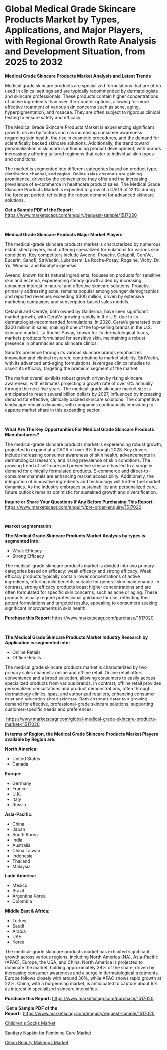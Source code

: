 <p><h1>Global Medical Grade Skincare Products Market by Types, Applications, and Major Players, with Regional Growth Rate Analysis and Development Situation, from 2025 to 2032</h1></p><p><strong>Medical Grade Skincare Products Market Analysis and Latest Trends</strong></p>
<p><p>Medical grade skincare products are specialized formulations that are often used in clinical settings and are typically recommended by dermatologists and skincare professionals. These products contain higher concentrations of active ingredients than over-the-counter options, allowing for more effective treatment of various skin concerns such as acne, aging, hyperpigmentation, and rosacea. They are often subject to rigorous clinical testing to ensure safety and efficacy.</p><p>The Medical Grade Skincare Products Market is experiencing significant growth, driven by factors such as increasing consumer awareness regarding skin health, the rise in cosmetic procedures, and the demand for scientifically backed skincare solutions. Additionally, the trend toward personalization in skincare is influencing product development, with brands increasingly offering tailored regimens that cater to individual skin types and conditions. </p><p>The market is segmented into different categories based on product type, distribution channel, and region. Online sales channels are gaining prominence, driven by the convenience they offer and the increasing prevalence of e-commerce in healthcare product sales. The Medical Grade Skincare Products Market is expected to grow at a CAGR of 12.1% during the forecast period, reflecting the robust demand for advanced skincare solutions.</p></p>
<p><strong>Get a Sample PDF of the Report:&nbsp;</strong> <a href="https://www.marketscagr.com/enquiry/request-sample/1517020?utm_campaign=2095&utm_medium=2&utm_source=Github&utm_content=ia&utm_term=06042025&utm_id=medical-grade-skincare-products">https://www.marketscagr.com/enquiry/request-sample/1517020</a></p>
<p>&nbsp;</p>
<p><strong>Medical Grade Skincare Products Major Market Players</strong></p>
<p><p>The medical-grade skincare products market is characterized by numerous established players, each offering specialized formulations for various skin conditions. Key competitors include Aveeno, Proactiv, Cetaphil, CeraVe, Eucerin, Sanofi, StriVectin, Lubriderm, La Roche-Posay, Rogaine, Vichy, Dr. Yu, Winona, and Biophyto-genesis. </p><p>Aveeno, known for its natural ingredients, focuses on products for sensitive skin and eczema, experiencing steady growth aided by increasing consumer interest in natural and effective skincare solutions. Proactiv, primarily addressing acne, remains popular among younger demographics and reported revenues exceeding $300 million, driven by extensive marketing campaigns and subscription-based sales models.</p><p>Cetaphil and CeraVe, both owned by Galderma, have seen significant market growth, with CeraVe growing rapidly in the U.S. due to its dermatologist-recommended formulations. In 2020, CeraVe generated over $300 million in sales, making it one of the top-selling brands in the U.S. skincare market. La Roche-Posay, known for its dermatological focus, markets products formulated for sensitive skin, maintaining a robust presence in pharmacies and skincare clinics.</p><p>Sanofi’s presence through its various skincare brands emphasizes innovation and clinical research, contributing to market stability. StriVectin, with its advanced anti-aging formulations, leverages clinical studies to assert its efficacy, targeting the premium segment of the market.</p><p>The market overall exhibits robust growth driven by rising skincare awareness, with estimates projecting a growth rate of over 6% annually through the next five years. The medical-grade skincare market size is anticipated to reach several billion dollars by 2027, influenced by increasing demand for effective, clinically backed skincare solutions. The competitive landscape remains dynamic, with companies continuously innovating to capture market share in this expanding sector.</p></p>
<p>&nbsp;</p>
<p><strong>What Are The Key Opportunities For Medical Grade Skincare Products Manufacturers?</strong></p>
<p><p>The medical-grade skincare products market is experiencing robust growth, projected to expand at a CAGR of over 8% through 2028. Key drivers include increasing consumer awareness of skin health, advancements in dermatological research, and rising prevalence of skin conditions. The growing trend of self-care and preventive skincare has led to a surge in demand for clinically formulated products. E-commerce and direct-to-consumer channels are enhancing market accessibility. Additionally, the integration of innovative ingredients and technology will further fuel market dynamics. As the industry embraces sustainability and personalized care, future outlook remains optimistic for sustained growth and diversification.</p></p>
<p><strong>Inquire or Share Your Questions If Any Before Purchasing This Report:</strong> <a href="https://www.marketscagr.com/enquiry/pre-order-enquiry/1517020?utm_campaign=2095&utm_medium=2&utm_source=Github&utm_content=ia&utm_term=06042025&utm_id=medical-grade-skincare-products">https://www.marketscagr.com/enquiry/pre-order-enquiry/1517020</a></p>
<p>&nbsp;</p>
<p><strong>Market Segmentation</strong></p>
<p><strong>The Medical Grade Skincare Products Market Analysis by types is segmented into:</strong></p>
<p><ul><li>Weak Efficacy</li><li>Strong Efficacy</li></ul></p>
<p><p>The medical-grade skincare products market is divided into two primary categories based on efficacy: weak efficacy and strong efficacy. Weak efficacy products typically contain lower concentrations of active ingredients, offering mild benefits suitable for general skin maintenance. In contrast, strong efficacy products boast higher concentrations and are often formulated for specific skin concerns, such as acne or aging. These products usually require professional guidance for use, reflecting their potent formulations and targeted results, appealing to consumers seeking significant improvements in skin health.</p></p>
<p><strong>Purchase this Report:&nbsp;</strong><a href="https://www.marketscagr.com/purchase/1517020?utm_campaign=2095&utm_medium=2&utm_source=Github&utm_content=ia&utm_term=06042025&utm_id=medical-grade-skincare-products">https://www.marketscagr.com/purchase/1517020</a></p>
<p>&nbsp;</p>
<p><strong>The Medical Grade Skincare Products Market Industry Research by Application is segmented into:</strong></p>
<p><ul><li>Online Retails</li><li>Offline Retails</li></ul></p>
<p><p>The medical grade skincare products market is characterized by two primary sales channels: online and offline retail. Online retail offers convenience and a broad selection, allowing consumers to easily access specialized products from various brands. In contrast, offline retail provides personalized consultations and product demonstrations, often through dermatology clinics, spas, and authorized retailers, enhancing consumer trust and education about skincare. Both channels cater to a growing demand for effective, professional-grade skincare solutions, supporting customer-specific needs and preferences.</p></p>
<p><a href="https://www.marketscagr.com/global-medical-grade-skincare-products-market-r1517020?utm_campaign=2095&utm_medium=2&utm_source=Github&utm_content=ia&utm_term=06042025&utm_id=medical-grade-skincare-products">&nbsp;https://www.marketscagr.com/global-medical-grade-skincare-products-market-r1517020</a></p>
<p><strong>In terms of Region, the Medical Grade Skincare Products Market Players available by Region are:</strong></p>
<p>
    <p> <strong> North America: </strong>
        <ul>
            <li>United States</li>
            <li>Canada</li>
        </ul>
        </p> 
    <p> <strong> Europe: </strong>
        <ul>
            <li>Germany</li>
            <li>France</li>
            <li>U.K.</li>
            <li>Italy</li>
            <li>Russia</li>
        </ul>
        </p> 
    <p> <strong> Asia-Pacific: </strong>
        <ul>
            <li>China</li>
            <li>Japan</li>
            <li>South Korea</li>
            <li>India</li>
            <li>Australia</li>
            <li>China Taiwan</li>
            <li>Indonesia</li>
            <li>Thailand</li>
            <li>Malaysia</li>
        </ul>
        </p> 
    <p> <strong> Latin America: </strong>
        <ul>
            <li>Mexico</li>
            <li>Brazil</li>
            <li>Argentina Korea</li>
            <li>Colombia</li>
        </ul>
        </p> 
    <p> <strong> Middle East & Africa: </strong>
        <ul>
            <li>Turkey</li>
            <li>Saudi</li>
            <li>Arabia</li>
            <li>UAE</li>
            <li>Korea</li>
        </ul>
    </p>
    </p>
<p><p>The medical-grade skincare products market has exhibited significant growth across various regions, including North America (NA), Asia-Pacific (APAC), Europe, the USA, and China. North America is projected to dominate the market, holding approximately 39% of the share, driven by increasing consumer awareness and a surge in dermatological treatments. Europe follows closely with around 30%, while APAC shows rapid growth at 22%. China, with a burgeoning market, is anticipated to capture about 9% as interest in specialized skincare intensifies.</p></p>
<p><strong>Purchase this Report: </strong><a href="https://www.marketscagr.com/purchase/1517020?utm_campaign=2095&utm_medium=2&utm_source=Github&utm_content=ia&utm_term=06042025&utm_id=medical-grade-skincare-products">https://www.marketscagr.com/purchase/1517020</a></p>
<p>&nbsp;<strong>Get a Sample PDF of the Report:&nbsp;&nbsp;</strong><a href="https://www.marketscagr.com/enquiry/request-sample/1517020?utm_campaign=2095&utm_medium=2&utm_source=Github&utm_content=ia&utm_term=06042025&utm_id=medical-grade-skincare-products">https://www.marketscagr.com/enquiry/request-sample/1517020</a></p>
<p><strong></strong></p>
<p><p><a href="https://github.com/gulaimolin/Market-Research-Report-List-7/blob/main/childrens-socks-market.md?utm_campaign=2095&utm_medium=2&utm_source=Github&utm_content=ia&utm_term=06042025&utm_id=medical-grade-skincare-products">Children's Socks Market</a></p><p><a href="https://github.com/shamprenadw7/Market-Research-Report-List-1/blob/main/sanitary-napkin-for-feminine-care-market.md?utm_campaign=2095&utm_medium=2&utm_source=Github&utm_content=ia&utm_term=06042025&utm_id=medical-grade-skincare-products">Sanitary Napkin for Feminine Care Market</a></p><p><a href="https://github.com/mauripalmi/Market-Research-Report-List-6/blob/main/clean-beauty-makeups-market.md?utm_campaign=2095&utm_medium=2&utm_source=Github&utm_content=ia&utm_term=06042025&utm_id=medical-grade-skincare-products">Clean Beauty Makeups Market</a></p></p>